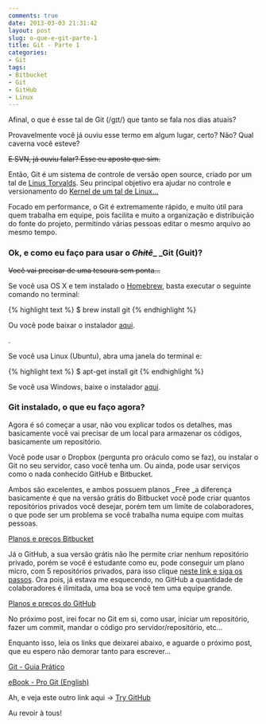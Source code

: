 ```yaml
---
comments: true
date: 2013-03-03 21:31:42
layout: post
slug: o-que-e-git-parte-1
title: Git - Parte 1
categories:
- Git
tags:
- Bitbucket
- Git
- GitHub
- Linux
---
```


Afinal, o que é esse tal de Git (/ɡɪt/) que tanto se fala nos dias atuais?

Provavelmente você já ouviu esse termo em algum lugar, certo? Não? Qual caverna você esteve?

<del>E SVN, já ouviu falar? Esse eu aposto que sim.</del>

Então, Git é um sistema de controle de versão open source, criado por um tal de [Linus Torvalds](http://pt.wikipedia.org/wiki/Linus_Torvalds). Seu principal objetivo era ajudar no controle e versionamento do [Kernel de um tal de Linux...](http://git.kernel.org/cgit/linux/kernel/git/torvalds/linux.git)

<!-- more -->

Focado em performance, o Git é extremamente rápido, e muito útil para quem trabalha em equipe, pois facilita e muito a organização e distribuição do fonte do projeto, permitindo várias pessoas editar o mesmo arquivo ao mesmo tempo.

### **Ok, e como eu faço para usar o <del>_Chitê_</del>_ _Git (Guit)?**


<del>Você vai precisar de uma tesoura sem ponta...</del>

Se você usa OS X e tem instalado o [Homebrew](http://mxcl.github.com/homebrew/), basta executar o seguinte comando no terminal:

{% highlight text %} 
$ brew install git
{% endhighlight %}

Ou você pode baixar o instalador [aqui](http://git-scm.com/download/mac).

.

Se você usa Linux (Ubuntu), abra uma janela do terminal e:

{% highlight text %} 
$ apt-get install git
{% endhighlight %}


Se você usa Windows, baixe o instalador [aqui](http://git-scm.com/download/win).


### **Git instalado, o que eu faço agora?**


Agora é só começar a usar, não vou explicar todos os detalhes, mas basicamente você vai precisar de um local para armazenar os códigos, basicamente um repositório.

Você pode usar o Dropbox (pergunta pro oráculo como se faz), ou instalar o Git no seu servidor, caso você tenha um. Ou ainda, pode usar serviços como o nada conhecido GitHub e Bitbucket.

Ambos são excelentes, e ambos possuem planos _Free _a diferença basicamente é que na versão grátis do Bitbucket você pode criar quantos repositórios privados você desejar, porém tem um limite de colaboradores, o que pode ser um problema se você trabalha numa equipe com muitas pessoas.

[Planos e preços Bitbucket](https://bitbucket.org/plans)

Já o GitHub, a sua versão grátis não lhe permite criar nenhum repositório privado, porém se você é estudante como eu, pode conseguir um plano micro, com 5 repositórios privados, para isso clique [neste link e siga os passos](https://github.com/edu). Ora pois, já estava me esquecendo, no GitHub a quantidade de colaboradores é ilimitada, uma boa se você tem uma equipe grande.

[Planos e preços do GitHub](https://github.com/plans)

No próximo post, irei focar no Git em si, como usar, iniciar um repositório, fazer um commit, mandar o código pro servidor/repositório, etc...

Enquanto isso, leia os links que deixarei abaixo, e aguarde o próximo post, que eu espero não demorar tanto para escrever...

[Git - Guia Prático](http://rogerdudler.github.com/git-guide/index.pt_BR.html)

[eBook - Pro Git (English)](http://git-scm.com/book)

Ah, e veja este outro link aqui -> [Try GitHub](http://try.github.com/)

Au revoir à tous!


